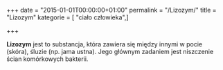 +++
date = "2015-01-01T00:00:00+01:00"
permalink = "/Lizozym/"
title = "Lizozym"
kategorie = [ "ciało człowieka",]

+++

**Lizozym** jest to substancja, która zawiera się między innymi w pocie (skóra), śluzie (np. jama ustna). Jego głównym zadaniem jest niszczenie ścian komórkowych bakterii.

